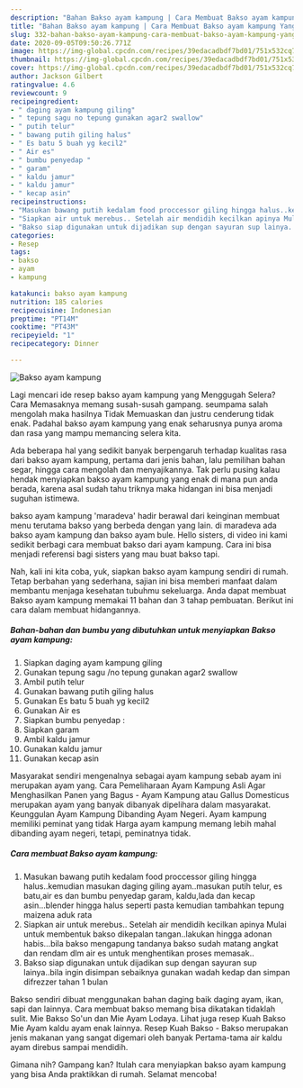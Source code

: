 ```yaml
---
description: "Bahan Bakso ayam kampung | Cara Membuat Bakso ayam kampung Yang Bisa Manjain Lidah"
title: "Bahan Bakso ayam kampung | Cara Membuat Bakso ayam kampung Yang Bisa Manjain Lidah"
slug: 332-bahan-bakso-ayam-kampung-cara-membuat-bakso-ayam-kampung-yang-bisa-manjain-lidah
date: 2020-09-05T09:50:26.771Z
image: https://img-global.cpcdn.com/recipes/39edacadbdf7bd01/751x532cq70/bakso-ayam-kampung-foto-resep-utama.jpg
thumbnail: https://img-global.cpcdn.com/recipes/39edacadbdf7bd01/751x532cq70/bakso-ayam-kampung-foto-resep-utama.jpg
cover: https://img-global.cpcdn.com/recipes/39edacadbdf7bd01/751x532cq70/bakso-ayam-kampung-foto-resep-utama.jpg
author: Jackson Gilbert
ratingvalue: 4.6
reviewcount: 9
recipeingredient:
- " daging ayam kampung giling"
- " tepung sagu no tepung gunakan agar2 swallow"
- " putih telur"
- " bawang putih giling halus"
- " Es batu 5 buah yg kecil2"
- " Air es"
- " bumbu penyedap "
- " garam"
- " kaldu jamur"
- " kaldu jamur"
- " kecap asin"
recipeinstructions:
- "Masukan bawang putih kedalam food proccessor giling hingga halus..kemudian masukan daging giling ayam..masukan putih telur, es batu,air es dan bumbu penyedap garam, kaldu,lada dan kecap asin...blender hingga halus seperti pasta kemudian tambahkan tepung maizena aduk rata"
- "Siapkan air untuk merebus.. Setelah air mendidih kecilkan apinya Mulai untuk membentuk bakso dikepalan tangan..lakukan hingga adonan habis...bila bakso mengapung tandanya bakso sudah matang angkat dan rendam dlm air es untuk menghentikan proses memasak.."
- "Bakso siap digunakan untuk dijadikan sup dengan sayuran sup lainya..bila ingin disimpan sebaiknya gunakan wadah kedap dan simpan difrezzer tahan 1 bulan"
categories:
- Resep
tags:
- bakso
- ayam
- kampung

katakunci: bakso ayam kampung 
nutrition: 185 calories
recipecuisine: Indonesian
preptime: "PT14M"
cooktime: "PT43M"
recipeyield: "1"
recipecategory: Dinner

---
```



![Bakso ayam kampung](https://img-global.cpcdn.com/recipes/39edacadbdf7bd01/751x532cq70/bakso-ayam-kampung-foto-resep-utama.jpg)

Lagi mencari ide resep bakso ayam kampung yang Menggugah Selera? Cara Memasaknya memang susah-susah gampang. seumpama salah mengolah maka hasilnya Tidak Memuaskan dan justru cenderung tidak enak. Padahal bakso ayam kampung yang enak seharusnya punya aroma dan rasa yang mampu memancing selera kita.

Ada beberapa hal yang sedikit banyak berpengaruh terhadap kualitas rasa dari bakso ayam kampung, pertama dari jenis bahan, lalu pemilihan bahan segar, hingga cara mengolah dan menyajikannya. Tak perlu pusing kalau hendak menyiapkan bakso ayam kampung yang enak di mana pun anda berada, karena asal sudah tahu triknya maka hidangan ini bisa menjadi suguhan istimewa.

bakso ayam kampung &#39;maradeva&#39; hadir berawal dari keinginan membuat menu terutama bakso yang berbeda dengan yang lain. di maradeva ada bakso ayam kampung dan bakso ayam bule. Hello sisters, di video ini kami sedikit berbagi cara membuat bakso dari ayam kampung. Cara ini bisa menjadi referensi bagi sisters yang mau buat bakso tapi.


Nah, kali ini kita coba, yuk, siapkan bakso ayam kampung sendiri di rumah. Tetap berbahan yang sederhana, sajian ini bisa memberi manfaat dalam membantu menjaga kesehatan tubuhmu sekeluarga. Anda dapat membuat Bakso ayam kampung memakai 11 bahan dan 3 tahap pembuatan. Berikut ini cara dalam membuat hidangannya.

<!--inarticleads1-->

##### Bahan-bahan dan bumbu yang dibutuhkan untuk menyiapkan Bakso ayam kampung:

1. Siapkan  daging ayam kampung giling
1. Gunakan  tepung sagu /no tepung gunakan agar2 swallow
1. Ambil  putih telur
1. Gunakan  bawang putih giling halus
1. Gunakan  Es batu 5 buah yg kecil2
1. Gunakan  Air es
1. Siapkan  bumbu penyedap :
1. Siapkan  garam
1. Ambil  kaldu jamur
1. Gunakan  kaldu jamur
1. Gunakan  kecap asin


Masyarakat sendiri mengenalnya sebagai ayam kampung sebab ayam ini merupakan ayam yang. Cara Pemeliharaan Ayam Kampung Asli Agar Menghasilkan Panen yang Bagus - Ayam Kampung atau Gallus Domesticus merupakan ayam yang banyak dibanyak dipelihara dalam masyarakat. Keunggulan Ayam Kampung Dibanding Ayam Negeri. Ayam kampung memiliki peminat yang tidak Harga ayam kampung memang lebih mahal dibanding ayam negeri, tetapi, peminatnya tidak. 

<!--inarticleads2-->

##### Cara membuat Bakso ayam kampung:

1. Masukan bawang putih kedalam food proccessor giling hingga halus..kemudian masukan daging giling ayam..masukan putih telur, es batu,air es dan bumbu penyedap garam, kaldu,lada dan kecap asin...blender hingga halus seperti pasta kemudian tambahkan tepung maizena aduk rata
1. Siapkan air untuk merebus.. Setelah air mendidih kecilkan apinya Mulai untuk membentuk bakso dikepalan tangan..lakukan hingga adonan habis...bila bakso mengapung tandanya bakso sudah matang angkat dan rendam dlm air es untuk menghentikan proses memasak..
1. Bakso siap digunakan untuk dijadikan sup dengan sayuran sup lainya..bila ingin disimpan sebaiknya gunakan wadah kedap dan simpan difrezzer tahan 1 bulan


Bakso sendiri dibuat menggunakan bahan daging baik daging ayam, ikan, sapi dan lainnya. Cara membuat bakso memang bisa dikatakan tidaklah sulit. Mie Bakso So&#39;un dan Mie Ayam Lodaya. Lihat juga resep Kuah Bakso Mie Ayam kaldu ayam enak lainnya. Resep Kuah Bakso - Bakso merupakan jenis makanan yang sangat digemari oleh banyak Pertama-tama air kaldu ayam direbus sampai mendidih. 

Gimana nih? Gampang kan? Itulah cara menyiapkan bakso ayam kampung yang bisa Anda praktikkan di rumah. Selamat mencoba!
